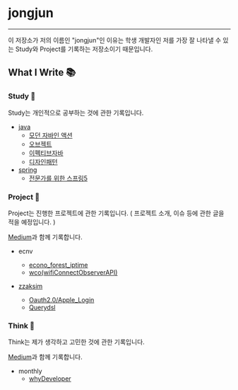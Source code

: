 # jongjun

---

이 저장소가 저의 이름인 "jongjun"인 이유는 학생 개발자인 저를 가장 잘 나타낼 수 있는 Study와 Project를 기록하는 저장소이기 때문입니다.



## What I Write 📚



### Study 📖

Study는 개인적으로 공부하는 것에 관한 기록입니다.

+ [java](https://github.com/belljun3395/jongjun/tree/main/study/java) 
  + [모던 자바인 액션](https://github.com/belljun3395/jongjun/tree/main/study/java/modenJavaInAction)
  + [오브젝트](https://github.com/belljun3395/jongjun/tree/main/study/java/object)
  + [이펙티브자바](https://github.com/belljun3395/jongjun/tree/main/study/java/effectiveJava)
  + [디자인패턴](https://github.com/belljun3395/jongjun/tree/main/study/java/desginPattern)
+ [spring](https://github.com/belljun3395/jongjun/tree/main/study/spring)
  + [전문가를 위한 스프링5](https://github.com/belljun3395/jongjun/tree/main/study/spring/%EC%A0%84%EB%AC%B8%EA%B0%80%EB%A5%BC%EC%9C%84%ED%95%9C%EC%8A%A4%ED%94%84%EB%A7%815)



### Project 🫠

Project는 진행한 프로젝트에 관한 기록입니다. ( 프로젝트 소개, 이슈 등에 관한 글을 적을 예정입니다. )

[Medium](https://medium.com/@belljun3395)과 함께 기록합니다.

+ ecnv
  + [econo_forest_iptime ](https://github.com/belljun3395/jongjun/tree/main/project/ecnv/forest)
  + [wco(wifiConnectObserverAPI)](https://github.com/belljun3395/jongjun/tree/main/project/ecnv/wifiConnectObserverAPI)
  
+ [zzaksim](https://github.com/belljun3395/jongjun/tree/main/project/zzaksim)
  + [Oauth2.0/Apple_Login](https://github.com/belljun3395/jongjun/tree/main/project/zzaksim/Oauth2.0)
  + [Querydsl](https://github.com/belljun3395/jongjun/tree/main/project/zzaksim/Querydsl)


### Think 🤔

Think는 제가 생각하고 고민한 것에 관한 기록입니다.

[Medium](https://medium.com/@belljun3395)과 함께 기록합니다.

+ monthly
  + [whyDeveloper](https://github.com/belljun3395/jongjun/tree/main/monthly/whyDeveloper)

